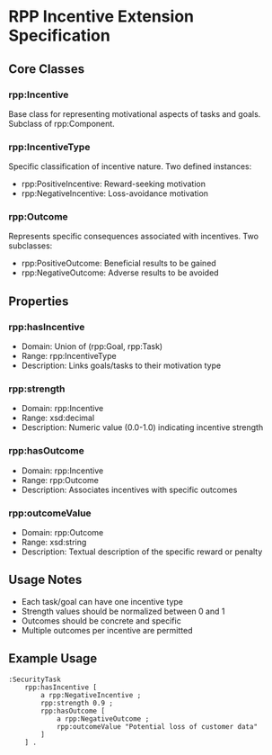# RPP Incentive Extension Specification

## Core Classes

### rpp:Incentive
Base class for representing motivational aspects of tasks and goals. Subclass of rpp:Component.

### rpp:IncentiveType
Specific classification of incentive nature. Two defined instances:
- rpp:PositiveIncentive: Reward-seeking motivation
- rpp:NegativeIncentive: Loss-avoidance motivation

### rpp:Outcome
Represents specific consequences associated with incentives. Two subclasses:
- rpp:PositiveOutcome: Beneficial results to be gained
- rpp:NegativeOutcome: Adverse results to be avoided

## Properties

### rpp:hasIncentive
- Domain: Union of (rpp:Goal, rpp:Task)
- Range: rpp:IncentiveType
- Description: Links goals/tasks to their motivation type

### rpp:strength
- Domain: rpp:Incentive
- Range: xsd:decimal
- Description: Numeric value (0.0-1.0) indicating incentive strength

### rpp:hasOutcome
- Domain: rpp:Incentive
- Range: rpp:Outcome
- Description: Associates incentives with specific outcomes

### rpp:outcomeValue
- Domain: rpp:Outcome
- Range: xsd:string
- Description: Textual description of the specific reward or penalty

## Usage Notes
- Each task/goal can have one incentive type
- Strength values should be normalized between 0 and 1
- Outcomes should be concrete and specific
- Multiple outcomes per incentive are permitted

## Example Usage
```turtle
:SecurityTask
    rpp:hasIncentive [
        a rpp:NegativeIncentive ;
        rpp:strength 0.9 ;
        rpp:hasOutcome [
            a rpp:NegativeOutcome ;
            rpp:outcomeValue "Potential loss of customer data"
        ]
    ] .
```